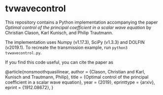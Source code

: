 # tvwavecontrol

This repository contains a Python implementation accompanying the paper 
*Optimal control of the principal coefficient in a scalar wave equation*
by Christian Clason, Karl Kunisch, and Philip Trautmann.

The implementation uses Numpy (v1.17.3), SciPy (v1.3.3) and DOLFIN (v2019.1). To recreate the transmission example, run `python3 tvwavecontrol.py`.

If you find this code useful, you can cite the paper as

@article{nonsmoothquasilinear,
    author = {Clason, Christian and Karl, Kunisch and Trautmann, Philip},
    title = {Optimal control of the principal coefficient in a scalar wave equation},
    year = {2019},
    eprinttype = {arxiv},
    eprint = {1912.08672},
}

